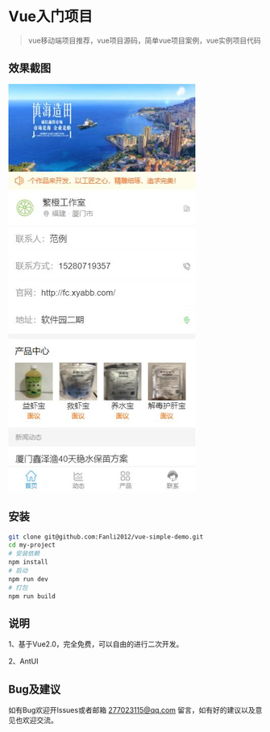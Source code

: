 # Vue入门项目

> vue移动端项目推荐，vue项目源码，简单vue项目案例，vue实例项目代码


## 效果截图

![alt text](src/assets/img/screenshots.jpg "效果截图")


## 安装

``` bash
git clone git@github.com:Fanli2012/vue-simple-demo.git
cd my-project
# 安装依赖
npm install
# 启动
npm run dev
# 打包
npm run build
```


## 说明

1、基于Vue2.0，完全免费，可以自由的进行二次开发。

2、AntUI


## Bug及建议

如有Bug欢迎开Issues或者邮箱 277023115@qq.com 留言，如有好的建议以及意见也欢迎交流。
